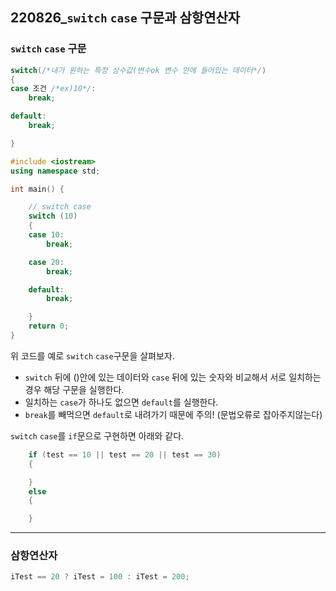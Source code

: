 ## 220826_`switch` `case` 구문과 삼항연산자

### `switch` `case` 구문
```cpp
switch(/*내가 원하는 특정 상수값(변수ok 변수 안에 들어있는 데이터*/)
{
case 조건 /*ex)10*/:
    break;

default:
    break;

}
```

```cpp
#include <iostream>
using namespace std;

int main() {

	// switch case
	switch (10) 
	{
	case 10:
		break;

	case 20:
		break;

	default:
		break;

	}    
    return 0;
}
```
위 코드를 예로 `switch` `case`구문을 살펴보자.
* `switch` 뒤에 ()안에 있는 데이터와 `case` 뒤에 있는 숫자와 비교해서 서로 일치하는 경우 해당 구문을 실행한다.
* 일치하는 `case`가 하나도 없으면 `default`를 실행한다.
* `break`를 빼먹으면 `default`로 내려가기 때문에 주의! (문법오류로 잡아주지않는다)


`switch` `case`를 `if`문으로 구현하면 아래와 같다.  

```cpp
	if (test == 10 || test == 20 || test == 30)
    {

	}
	else
	{

	}
```

---

### 삼항연산자  

```cpp
iTest == 20 ? iTest = 100 : iTest = 200;
```
